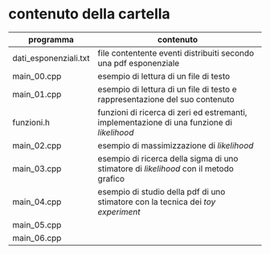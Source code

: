 # contenuto della cartella

   | programma | contenuto |
   | -------------| -------------|
   | dati_esponenziali.txt | file contentente eventi distribuiti secondo una pdf esponenziale |
   | main_00.cpp           | esempio di lettura di un file di testo |
   | main_01.cpp           | esempio di lettura di un file di testo e rappresentazione del suo contenuto |
   | funzioni.h            | funzioni di ricerca di zeri ed estremanti, implementazione di una funzione di *likelihood* |
   | main_02.cpp           | esempio di massimizzazione di *likelihood* |
   | main_03.cpp           | esempio di ricerca della sigma di uno stimatore di *likelihood* con il metodo grafico |
   | main_04.cpp           | esempio di studio della pdf di uno stimatore con la tecnica dei *toy experiment* |
   | main_05.cpp           |  |
   | main_06.cpp           |  |
